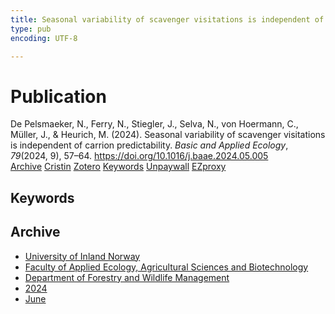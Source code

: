 ```yaml
---
title: Seasonal variability of scavenger visitations is independent of carrion predictability
type: pub
encoding: UTF-8

---
```

<h1>Publication</h1>
<article id="csl-bib-container-RN8D7RG4" class="csl-bib-container">
  <div class="csl-bib-body"> <div class="csl-entry">De Pelsmaeker, N., Ferry, N., Stiegler, J., Selva, N., von Hoermann, C., Müller, J., &#38; Heurich, M. (2024). Seasonal variability of scavenger visitations is independent of carrion predictability. <i>Basic and Applied Ecology</i>, <i>79</i>(2024, 9), 57–64. <a href="https://doi.org/10.1016/j.baae.2024.05.005">https://doi.org/10.1016/j.baae.2024.05.005</a></div> </div>
  <div class="csl-bib-buttons">
    <a href="#taxonomy-article-RN8D7RG4" alt="archive" class="csl-bib-button">Archive</a>
    <a href="https://app.cristin.no/results/show.jsf?id=2275941" alt="Cristin" class="csl-bib-button">Cristin</a>
    <a href="http://zotero.org/groups/5881554/items/RN8D7RG4" alt="Zotero" class="csl-bib-button">Zotero</a>
    <a href="#keywords-article-RN8D7RG4" alt="keywords" class="csl-bib-button">Keywords</a>
    <a href="https://doi.org/10.1016/j.baae.2024.05.005" alt="Unpaywall" class="csl-bib-button">Unpaywall</a>
    <a href="https://doi.org/10.1016/j.baae.2024.05.005" alt="EZproxy" class="csl-bib-button">EZproxy</a>
  </div>
  <div id="csl-bib-meta-container-RN8D7RG4"></div>
</article>
<div id="csl-bib-meta-RN8D7RG4" class="csl-bib-meta">
  <article id="keywords-article-RN8D7RG4" class="keywords-article">
    <h1>Keywords</h1>
    
  </article>
  <article id="taxonomy-article-RN8D7RG4" class="taxonomy-article">
    <h1>Archive</h1>
    <ul>
      <li><a href="{{< params subfolder >}}en/archive/?key=3DCRN523">University of Inland Norway</a></li>
      <li><a href="{{< params subfolder >}}en/archive/?key=T77LXH6D">Faculty of Applied Ecology, Agricultural Sciences and Biotechnology</a></li>
      <li><a href="{{< params subfolder >}}en/archive/?key=7TRARPE3">Department of Forestry and Wildlife Management</a></li>
      <li><a href="{{< params subfolder >}}en/archive/?key=A4XX8HDP">2024</a></li>
      <li><a href="{{< params subfolder >}}en/archive/?key=7J8SDQWC">June</a></li>
    </ul>
  </article>
</div>
